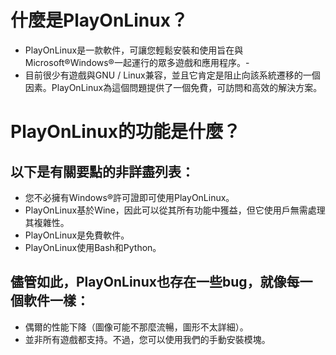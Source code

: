 # 什麼是PlayOnLinux？
- PlayOnLinux是一款軟件，可讓您輕鬆安裝和使用旨在與Microsoft®Windows®一起運行的眾多遊戲和應用程序。-
- 目前很少有遊戲與GNU / Linux兼容，並且它肯定是阻止向該系統遷移的一個因素。PlayOnLinux為這個問題提供了一個免費，可訪問和高效的解決方案。

# PlayOnLinux的功能是什麼？
## 以下是有關要點的非詳盡列表：

- 您不必擁有Windows®許可證即可使用PlayOnLinux。
- PlayOnLinux基於Wine，因此可以從其所有功能中獲益，但它使用戶無需處理其複雜性。
- PlayOnLinux是免費軟件。
- PlayOnLinux使用Bash和Python。

## 儘管如此，PlayOnLinux也存在一些bug，就像每一個軟件一樣：
- 偶爾的性能下降（圖像可能不那麼流暢，圖形不太詳細）。
- 並非所有遊戲都支持。不過，您可以使用我們的手動安裝模塊。
